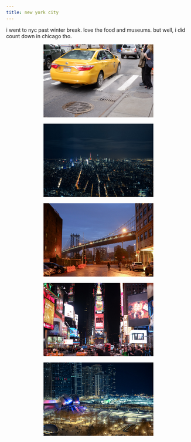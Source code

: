 ```yaml
---
title: new york city
---
```


i went to nyc past winter break. love the food and museums.
but well, i did count down in chicago tho.

<figure><center>
  <img width="300" src="/images/blog/nyc/1.jpg"/>
</center></figure>

<figure><center>
  <img width="300" src="/images/blog/nyc/2.jpg"/>
</center></figure>

<figure><center>
  <img width="300" src="/images/blog/nyc/3.jpg"/>
</center></figure>

<figure><center>
  <img width="300" src="/images/blog/nyc/4.jpg"/>
</center></figure>

<figure><center>
  <img width="300" src="/images/blog/nyc/5.jpg"/>
</center></figure>
